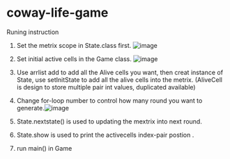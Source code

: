 # coway-life-game
Runing instruction

1. Set the metrix scope in State.class first. ![image](https://user-images.githubusercontent.com/55969468/140336807-69e4b9e3-22b6-4af2-aacc-a2dda7502844.png)

2. Set initial active cells in the Game class. ![image](https://user-images.githubusercontent.com/55969468/140337118-af526f18-5464-4b2f-935e-f9ba3434fb84.png)
3. Use arrlist add to add all the Alive cells you want, then creat instance of State, use setInitState to add all the alive cells into the metrix. (AliveCell is design to store multiple pair int values, duplicated available)
4. Change for-loop number to control how many round you want to generate.![image](https://user-images.githubusercontent.com/55969468/140340610-569a38aa-e512-45f7-abff-4a07606390bd.png)

5. State.nextstate() is used to updating the mextrix into next round.
6. State.show is used to print the activecells index-pair postion .
7. run main() in Game 
